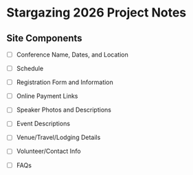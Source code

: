 # Stargazing 2026 Project Notes

## Site Components

- [ ] Conference Name, Dates, and Location
- [ ] Schedule
- [ ] Registration Form and Information
- [ ] Online Payment Links
- [ ] Speaker Photos and Descriptions
- [ ] Event Descriptions
- [ ] Venue/Travel/Lodging Details
- [ ] Volunteer/Contact Info
- [ ] FAQs

